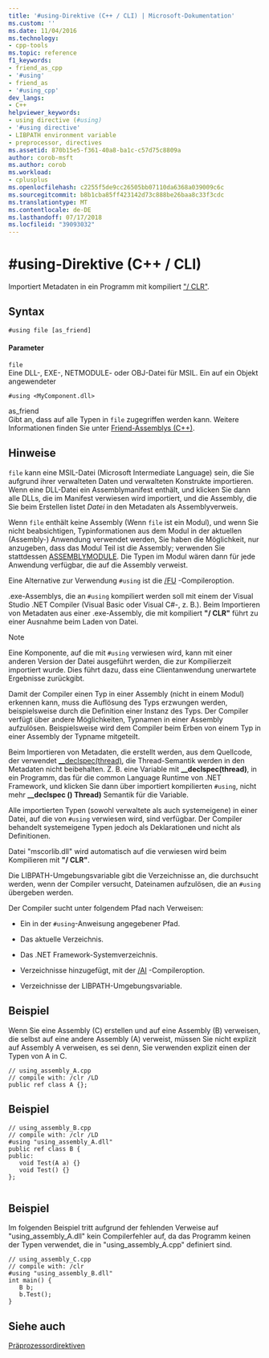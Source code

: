 ```yaml
---
title: '#using-Direktive (C++ / CLI) | Microsoft-Dokumentation'
ms.custom: ''
ms.date: 11/04/2016
ms.technology:
- cpp-tools
ms.topic: reference
f1_keywords:
- friend_as_cpp
- '#using'
- friend_as
- '#using_cpp'
dev_langs:
- C++
helpviewer_keywords:
- using directive (#using)
- '#using directive'
- LIBPATH environment variable
- preprocessor, directives
ms.assetid: 870b15e5-f361-40a8-ba1c-c57d75c8809a
author: corob-msft
ms.author: corob
ms.workload:
- cplusplus
ms.openlocfilehash: c2255f5de9cc26505bb07110da6368a039009c6c
ms.sourcegitcommit: b8b1cba85ff423142d73c888be26baa8c33f3cdc
ms.translationtype: MT
ms.contentlocale: de-DE
ms.lasthandoff: 07/17/2018
ms.locfileid: "39093032"
---
```

# <a name="using-directive-ccli"></a>#using-Direktive (C++ / CLI)
Importiert Metadaten in ein Programm mit kompiliert ["/ CLR"](../build/reference/clr-common-language-runtime-compilation.md).  
  
## <a name="syntax"></a>Syntax  
  
```  
#using file [as_friend]  
```  
  
#### <a name="parameters"></a>Parameter  
 `file`  
 Eine DLL-, EXE-, NETMODULE- oder OBJ-Datei für MSIL. Ein auf ein Objekt angewendeter  
  
 `#using <MyComponent.dll>`  
  
 as_friend  
 Gibt an, dass auf alle Typen in `file` zugegriffen werden kann.  Weitere Informationen finden Sie unter [Friend-Assemblys (C++)](../dotnet/friend-assemblies-cpp.md).  
  
## <a name="remarks"></a>Hinweise  
 `file` kann eine MSIL-Datei (Microsoft Intermediate Language) sein, die Sie aufgrund ihrer verwalteten Daten und verwalteten Konstrukte importieren. Wenn eine DLL-Datei ein Assemblymanifest enthält, und klicken Sie dann alle DLLs, die im Manifest verwiesen wird importiert, und die Assembly, die Sie beim Erstellen listet *Datei* in den Metadaten als Assemblyverweis.  
  
 Wenn `file` enthält keine Assembly (Wenn `file` ist ein Modul), und wenn Sie nicht beabsichtigen, Typinformationen aus dem Modul in der aktuellen (Assembly-) Anwendung verwendet werden, Sie haben die Möglichkeit, nur anzugeben, dass das Modul Teil ist die Assembly; verwenden Sie stattdessen [ASSEMBLYMODULE](../build/reference/assemblymodule-add-a-msil-module-to-the-assembly.md). Die Typen im Modul wären dann für jede Anwendung verfügbar, die auf die Assembly verweist.  
  
 Eine Alternative zur Verwendung `#using` ist die [/FU](../build/reference/fu-name-forced-hash-using-file.md) -Compileroption.  
  
 .exe-Assemblys, die an `#using` kompiliert werden soll mit einem der Visual Studio .NET Compiler (Visual Basic oder Visual C#-, z. B.).  Beim Importieren von Metadaten aus einer .exe-Assembly, die mit kompiliert **"/ CLR"** führt zu einer Ausnahme beim Laden von Datei.  
  
> [!NOTE]
>  Eine Komponente, auf die mit `#using` verwiesen wird, kann mit einer anderen Version der Datei ausgeführt werden, die zur Kompilierzeit importiert wurde. Dies führt dazu, dass eine Clientanwendung unerwartete Ergebnisse zurückgibt.  
  
 Damit der Compiler einen Typ in einer Assembly (nicht in einem Modul) erkennen kann, muss die Auflösung des Typs erzwungen werden, beispielsweise durch die Definition einer Instanz des Typs. Der Compiler verfügt über andere Möglichkeiten, Typnamen in einer Assembly aufzulösen. Beispielsweise wird dem Compiler beim Erben von einem Typ in einer Assembly der Typname mitgeteilt.  
  
 Beim Importieren von Metadaten, die erstellt werden, aus dem Quellcode, der verwendet [__declspec(thread)](../cpp/thread.md), die Thread-Semantik werden in den Metadaten nicht beibehalten. Z. B. eine Variable mit **__declspec(thread)**, in ein Programm, das für die common Language Runtime von .NET Framework, und klicken Sie dann über importiert kompilierten `#using`, nicht mehr **__declspec () Thread)** Semantik für die Variable.  
  
 Alle importierten Typen (sowohl verwaltete als auch systemeigene) in einer Datei, auf die von `#using` verwiesen wird, sind verfügbar. Der Compiler behandelt systemeigene Typen jedoch als Deklarationen und nicht als Definitionen.  
  
 Datei "mscorlib.dll" wird automatisch auf die verwiesen wird beim Kompilieren mit **"/ CLR"**.  
  
 Die LIBPATH-Umgebungsvariable gibt die Verzeichnisse an, die durchsucht werden, wenn der Compiler versucht, Dateinamen aufzulösen, die an `#using` übergeben werden.  
  
 Der Compiler sucht unter folgendem Pfad nach Verweisen:  
  
-   Ein in der `#using`-Anweisung angegebener Pfad.  
  
-   Das aktuelle Verzeichnis.  
  
-   Das .NET Framework-Systemverzeichnis.  
  
-   Verzeichnisse hinzugefügt, mit der [/AI](../build/reference/ai-specify-metadata-directories.md) -Compileroption.  
  
-   Verzeichnisse der LIBPATH-Umgebungsvariable.  
  
## <a name="example"></a>Beispiel  
 Wenn Sie eine Assembly (C) erstellen und auf eine Assembly (B) verweisen, die selbst auf eine andere Assembly (A) verweist, müssen Sie nicht explizit auf Assembly A verweisen, es sei denn, Sie verwenden explizit einen der Typen von A in C.  
  
```  
// using_assembly_A.cpp  
// compile with: /clr /LD  
public ref class A {};  
```  
  
## <a name="example"></a>Beispiel  
  
```  
// using_assembly_B.cpp  
// compile with: /clr /LD  
#using "using_assembly_A.dll"  
public ref class B {  
public:  
   void Test(A a) {}  
   void Test() {}  
};  
  
```  
  
## <a name="example"></a>Beispiel  
 Im folgenden Beispiel tritt aufgrund der fehlenden Verweise auf "using_assembly_A.dll" kein Compilerfehler auf, da das Programm keinen der Typen verwendet, die in "using_assembly_A.cpp" definiert sind.  
  
```  
// using_assembly_C.cpp  
// compile with: /clr  
#using "using_assembly_B.dll"  
int main() {  
   B b;  
   b.Test();  
}  
```  
  
## <a name="see-also"></a>Siehe auch  
 [Präprozessordirektiven](../preprocessor/preprocessor-directives.md)

